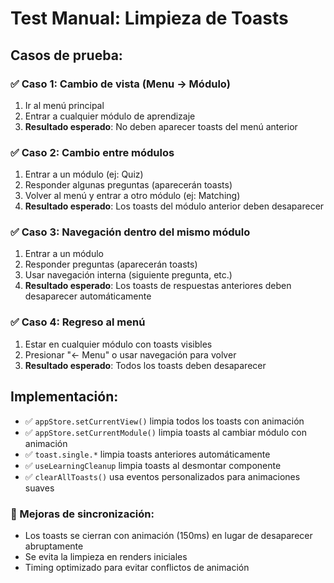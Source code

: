 # Test Manual: Limpieza de Toasts

## Casos de prueba:

### ✅ Caso 1: Cambio de vista (Menu → Módulo)
1. Ir al menú principal
2. Entrar a cualquier módulo de aprendizaje
3. **Resultado esperado**: No deben aparecer toasts del menú anterior

### ✅ Caso 2: Cambio entre módulos
1. Entrar a un módulo (ej: Quiz)
2. Responder algunas preguntas (aparecerán toasts)
3. Volver al menú y entrar a otro módulo (ej: Matching)
4. **Resultado esperado**: Los toasts del módulo anterior deben desaparecer

### ✅ Caso 3: Navegación dentro del mismo módulo
1. Entrar a un módulo
2. Responder preguntas (aparecerán toasts)
3. Usar navegación interna (siguiente pregunta, etc.)
4. **Resultado esperado**: Los toasts de respuestas anteriores deben desaparecer automáticamente

### ✅ Caso 4: Regreso al menú
1. Estar en cualquier módulo con toasts visibles
2. Presionar "← Menu" o usar navegación para volver
3. **Resultado esperado**: Todos los toasts deben desaparecer

## Implementación:

- ✅ `appStore.setCurrentView()` limpia todos los toasts con animación
- ✅ `appStore.setCurrentModule()` limpia toasts al cambiar módulo con animación
- ✅ `toast.single.*` limpia toasts anteriores automáticamente
- ✅ `useLearningCleanup` limpia toasts al desmontar componente
- ✅ `clearAllToasts()` usa eventos personalizados para animaciones suaves

### 🔧 Mejoras de sincronización:
- Los toasts se cierran con animación (150ms) en lugar de desaparecer abruptamente
- Se evita la limpieza en renders iniciales
- Timing optimizado para evitar conflictos de animación
